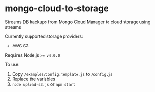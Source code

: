 # mongo-cloud-to-storage
Streams DB backups from Mongo Cloud Manager to cloud storage using streams

Currently supported storage providers:
 * AWS S3

Requires Node.js `>= v4.0.0`

To use:
 1. Copy `/examples/config.template.js` to `/config.js`
 2. Replace the variables
 3. `node upload-s3.js` or `npm start`